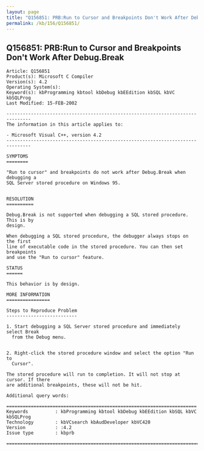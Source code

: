 ```yaml
---
layout: page
title: "Q156851: PRB:Run to Cursor and Breakpoints Don't Work After Debug.Break"
permalink: /kb/156/Q156851/
---
```


## Q156851: PRB:Run to Cursor and Breakpoints Don't Work After Debug.Break

	Article: Q156851
	Product(s): Microsoft C Compiler
	Version(s): 4.2
	Operating System(s): 
	Keyword(s): kbProgramming kbtool kbDebug kbEEdition kbSQL kbVC kbSQLProg
	Last Modified: 15-FEB-2002
	
	-------------------------------------------------------------------------------
	The information in this article applies to:
	
	- Microsoft Visual C++, version 4.2 
	-------------------------------------------------------------------------------
	
	SYMPTOMS
	========
	
	"Run to cursor" and breakpoints do not work after Debug.Break when debugging a
	SQL Server stored procedure on Windows 95.
	
	
	RESOLUTION
	==========
	
	Debug.Break is not supported when debugging a SQL stored procedure. This is by
	design.
	
	When debugging a SQL stored procedure, the debugger always stops on the first
	line of executable code in the stored procedure. You can then set breakpoints
	and use the "Run to cursor" feature.
	
	STATUS
	======
	
	This behavior is by design.
	
	MORE INFORMATION
	================
	
	Steps to Reproduce Problem
	--------------------------
	
	1. Start debugging a SQL Server stored procedure and immediately select Break
	  from the Debug menu.
	
	
	2. Right-click the stored procedure window and select the option "Run to
	  Cursor".
	
	The stored procedure will run to completion. It will not stop at cursor. If there
	are additional breakpoints, these will not be hit.
	
	Additional query words:
	
	======================================================================
	Keywords          : kbProgramming kbtool kbDebug kbEEdition kbSQL kbVC kbSQLProg 
	Technology        : kbVCsearch kbAudDeveloper kbVC420
	Version           : :4.2
	Issue type        : kbprb
	
	=============================================================================
	
